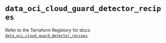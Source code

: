 # `data_oci_cloud_guard_detector_recipes`

Refer to the Terraform Registory for docs: [`data_oci_cloud_guard_detector_recipes`](https://registry.terraform.io/providers/oracle/oci/6.18.0/docs/data-sources/cloud_guard_detector_recipes).
